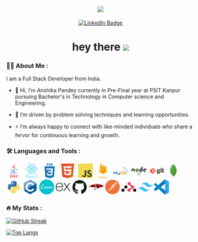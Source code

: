 
<div id="header" align="center">
  <img src="https://media.giphy.com/media/v1.Y2lkPTc5MGI3NjExYnh0NXUxZ2JvdDY4dzg1eDlwcnA3NWIxajZvYWVwbTdveGRkZGpzYyZlcD12MV9pbnRlcm5hbF9naWZfYnlfaWQmY3Q9cw/aIJDrOomj81MQZz2uO/giphy.gif" width="100"/>
</div>
<div align="center">
<img src="https://komarev.com/ghpvc/?username=your-github-username&style=flat-square&color=blue" alt=""/>
</div>
<div id="badges" align="center">
  <a href="https://www.linkedin.com/in/anshika-pandey-0593b0229/">
    <img src="https://img.shields.io/badge/LinkedIn-blue?style=for-the-badge&logo=linkedin&logoColor=white" alt="LinkedIn Badge"/>
  </a>
</div>
<h1 align="center">
  hey there
  <img src="https://media.giphy.com/media/hvRJCLFzcasrR4ia7z/giphy.gif" width="30px"/>
</h1>


### :woman_technologist: About Me :

I am a Full Stack Developer from India.

- :telescope: 
 Hi, I’m Anshika Pandey currently in Pre-Final year at PSIT Kanpur pursuing Bachelor's in Technology in Computer science and Engineering.

- :seedling:  I’m driven by problem solving techniques and learning opportunities.

- :zap:  I’m always happy to connect with like-minded individuals who share a fervor for continuous learning and growth.

### :hammer_and_wrench: Languages and Tools :
<div>
  <img src="https://github.com/devicons/devicon/blob/master/icons/java/java-original-wordmark.svg" title="Java" alt="Java" width="40" height="40"/>&nbsp;
  <img src="https://github.com/devicons/devicon/blob/master/icons/react/react-original-wordmark.svg" title="React" alt="React" width="40" height="40"/>&nbsp;
  <img src="https://github.com/devicons/devicon/blob/master/icons/css3/css3-plain-wordmark.svg"  title="CSS3" alt="CSS" width="40" height="40"/>&nbsp;
  <img src="https://github.com/devicons/devicon/blob/master/icons/html5/html5-original.svg" title="HTML5" alt="HTML" width="40" height="40"/>&nbsp;
  <img src="https://github.com/devicons/devicon/blob/master/icons/javascript/javascript-original.svg" title="JavaScript" alt="JavaScript" width="40" height="40"/>&nbsp;
  <img src="https://github.com/devicons/devicon/blob/master/icons/firebase/firebase-plain-wordmark.svg" title="Firebase" alt="Firebase" width="40" height="40"/>&nbsp;
  <img src="https://github.com/devicons/devicon/blob/master/icons/mysql/mysql-original-wordmark.svg" title="MySQL"  alt="MySQL" width="40" height="40"/>&nbsp;
  <img src="https://github.com/devicons/devicon/blob/master/icons/nodejs/nodejs-original-wordmark.svg" title="NodeJS" alt="NodeJS" width="40" height="40"/>&nbsp;
  <img src="https://github.com/devicons/devicon/blob/master/icons/git/git-original-wordmark.svg" title="Git" **alt="Git" width="40" height="40"/>
  <img src="https://github.com/devicons/devicon/blob/master/icons/mongodb/mongodb-original.svg" title="MongoDB" **alt="MongoDB" width="40" height="40"/>
  <img src="https://github.com/devicons/devicon/blob/master/icons/python/python-original.svg" title="Python" **alt="Python" width="40" height="40"/>
  <img src="https://github.com/devicons/devicon/blob/master/icons/c/c-original.svg" title="C/C++" **alt="C/C++" width="40" height="40"/>
  <img src="https://github.com/devicons/devicon/blob/master/icons/canva/canva-original.svg" title="Canva" **alt="Canva" width="40" height="40"/>
   <img src="https://github.com/devicons/devicon/blob/master/icons/express/express-original.svg" title="Express" **alt="Express" width="40" height="40"/>
  <img src="https://github.com/devicons/devicon/blob/master/icons/github/github-original.svg" title="Github" **alt="Github" width="40" height="40"/>
     <img src="https://github.com/devicons/devicon/blob/master/icons/mongoose/mongoose-original.svg" title="Mongoose" **alt="Mongoose" width="40" height="40"/>
  <img src="https://github.com/devicons/devicon/blob/master/icons/postman/postman-original.svg" **alt="Postman" width="40" height="40"/>
    <img src="https://github.com/devicons/devicon/blob/master/icons/reactrouter/reactrouter-original.svg" title="Reactrouter" **alt="Reactrouter" width="40" height="40"/>
  <img src="https://github.com/devicons/devicon/blob/master/icons/tailwindcss/tailwindcss-original.svg" **alt="Tailwindcss" width="40" height="40"/>
    <img src="https://github.com/devicons/devicon/blob/master/icons/vscode/vscode-original.svg" **alt="VSCode" width="40" height="40"/>
</div>

  ### :fire: My Stats :
  [![GitHub Streak](http://github-readme-streak-stats.herokuapp.com?user=AnshikaPandey27&theme=dark&background=000000)](https://git.io/streak-stats)

  [![Top Langs](https://github-readme-stats.vercel.app/api/top-langs/?username=AnshikaPandey27&layout=compact&theme=vision-friendly-dark)](https://github.com/anuraghazra/github-readme-stats)
